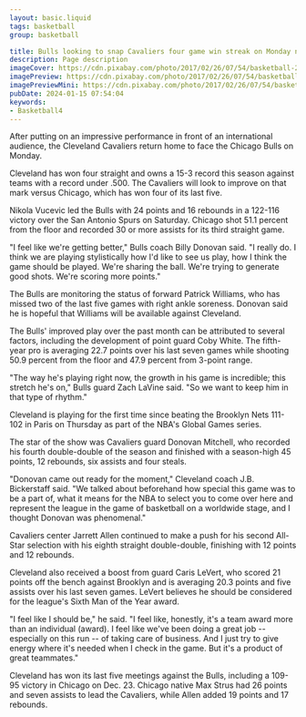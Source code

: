 ```yaml
---
layout: basic.liquid
tags: basketball
group: basketball

title: Bulls looking to snap Cavaliers four game win streak on Monday night
description: Page description
imageCover: https://cdn.pixabay.com/photo/2017/02/26/07/54/basketball-2099656_1280.jpg
imagePreview: https://cdn.pixabay.com/photo/2017/02/26/07/54/basketball-2099656_1280.jpg
imagePreviewMini: https://cdn.pixabay.com/photo/2017/02/26/07/54/basketball-2099656_1280.jpg
pubDate: 2024-01-15 07:54:04
keywords:
- Basketball4
---
```


After putting on an impressive performance in front of an international audience, the Cleveland Cavaliers return home to face the Chicago Bulls on Monday.

Cleveland has won four straight and owns a 15-3 record this season against teams with a record under .500. The Cavaliers will look to improve on that mark versus Chicago, which has won four of its last five.

Nikola Vucevic led the Bulls with 24 points and 16 rebounds in a 122-116 victory over the San Antonio Spurs on Saturday. Chicago shot 51.1 percent from the floor and recorded 30 or more assists for its third straight game.

"I feel like we're getting better," Bulls coach Billy Donovan said. "I really do. I think we are playing stylistically how I'd like to see us play, how I think the game should be played. We're sharing the ball. We're trying to generate good shots. We're scoring more points."

The Bulls are monitoring the status of forward Patrick Williams, who has missed two of the last five games with right ankle soreness. Donovan said he is hopeful that Williams will be available against Cleveland.

The Bulls' improved play over the past month can be attributed to several factors, including the development of point guard Coby White. The fifth-year pro is averaging 22.7 points over his last seven games while shooting 50.9 percent from the floor and 47.9 percent from 3-point range.

"The way he's playing right now, the growth in his game is incredible; this stretch he's on," Bulls guard Zach LaVine said. "So we want to keep him in that type of rhythm."

Cleveland is playing for the first time since beating the Brooklyn Nets 111-102 in Paris on Thursday as part of the NBA's Global Games series.

The star of the show was Cavaliers guard Donovan Mitchell, who recorded his fourth double-double of the season and finished with a season-high 45 points, 12 rebounds, six assists and four steals.

"Donovan came out ready for the moment," Cleveland coach J.B. Bickerstaff said. "We talked about beforehand how special this game was to be a part of, what it means for the NBA to select you to come over here and represent the league in the game of basketball on a worldwide stage, and I thought Donovan was phenomenal."

Cavaliers center Jarrett Allen continued to make a push for his second All-Star selection with his eighth straight double-double, finishing with 12 points and 12 rebounds.

Cleveland also received a boost from guard Caris LeVert, who scored 21 points off the bench against Brooklyn and is averaging 20.3 points and five assists over his last seven games. LeVert believes he should be considered for the league's Sixth Man of the Year award.

"I feel like I should be," he said. "I feel like, honestly, it's a team award more than an individual (award). I feel like we've been doing a great job -- especially on this run -- of taking care of business. And I just try to give energy where it's needed when I check in the game. But it's a product of great teammates."

Cleveland has won its last five meetings against the Bulls, including a 109-95 victory in Chicago on Dec. 23. Chicago native Max Strus had 26 points and seven assists to lead the Cavaliers, while Allen added 19 points and 17 rebounds.

